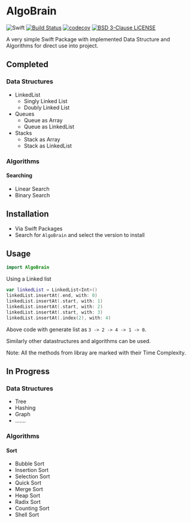 # AlgoBrain

![Swift](https://github.com/JMatharu/AlgoBrain/workflows/Swift/badge.svg?branch=master)
[![Build Status](https://travis-ci.org/JMatharu/AlgoBrain.svg?branch=master)](https://travis-ci.org/JMatharu/AlgoBrain)
[![codecov](https://codecov.io/gh/JMatharu/AlgoBrain/branch/master/graph/badge.svg)](https://codecov.io/gh/JMatharu/AlgoBrain)
[![BSD 3-Clause LiCENSE](https://img.shields.io/badge/license-BSD3-brightgreen.svg)](LICENSE)

A very simple Swift Package with implemented Data Structure and Algorithms for direct use into project.

## Completed
### Data Structures
- LinkedList
    - Singly Linked List
    - Doubly Linked List
- Queues
    - Queue as Array
    - Queue as LinkedList
- Stacks
    - Stack as Array
    - Stack as LinkedList
    
### Algorithms
#### Searching 
- Linear Search
- Binary Search 

## Installation
- Via Swift Packages
- Search for `AlgoBrain` and select the version to install

## Usage
```swift
import AlgoBrain
```
Using a Linked list
```swift
var linkedList = LinkedList<Int>()
linkedList.insertAt(.end, with: 0)
linkedList.insertAt(.start, with: 1)
linkedList.insertAt(.start, with: 2)
linkedList.insertAt(.start, with: 3)
linkedList.insertAt(.index(2), with: 4)
```
Above code with generate list as `3 -> 2 -> 4 -> 1 -> 0`.

Similarly other datastructures and algorithms can be used.

Note: All the methods from libray are marked with their Time Complexity.

## In Progress
### Data Structures
- Tree
- Hashing
- Graph
- .......

### Algorithms
#### Sort
- Bubble Sort
- Insertion Sort
- Selection Sort
- Quick Sort
- Merge Sort
- Heap Sort
- Radix Sort
- Counting Sort
- Shell Sort

